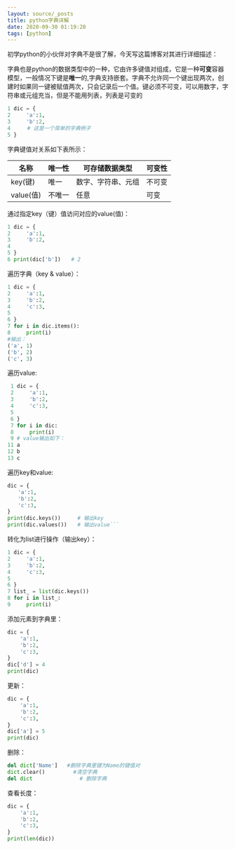 ```yaml
---
layout: source/_posts
title: python字典详解
date: 2020-09-30 01:19:20
tags: [python]
---
```


初学python的小伙伴对字典不是很了解，今天写这篇博客对其进行详细描述：

字典也是python的数据类型中的一种，它由许多键值对组成，它是一种**可变**容器模型，一般情况下键是**唯一**的,字典支持嵌套。字典不允许同一个键出现两次，创建时如果同一键被赋值两次，只会记录后一个值。键必须不可变，可以用数字，字符串或元组充当，但是不能用列表，列表是可变的

```python
1 dic = {
2     'a':1,
3     'b':2,
4 　　 # 这是一个简单的字典例子
5 }
```

字典键值对关系如下表所示：

| 名称      | 唯一性 | 可存储数据类型     | 可变性 |
| --------- | ------ | ------------------ | ------ |
| key(键)   | 唯一   | 数字、字符串、元组 | 不可变 |
| value(值) | 不唯一 | 任意               | 可变   |

通过指定key（键）值访问对应的value(值)：

```python
1 dic = {
2     'a':1,
3     'b':2,
4 
5 }
6 print(dic['b'])　　# 2
```

遍历字典（key & value）：

```python
1 dic = {
2     'a':1,
3     'b':2,
4     'c':3,
5 
6 }
7 for i in dic.items():
8     print(i)
#输出：
('a', 1)
('b', 2)
('c', 3)
```

遍历value:

```python
 1 dic = {
 2     'a':1,
 3     'b':2,
 4     'c':3,
 5 
 6 }
 7 for i in dic:
 8     print(i)
 9 # value输出如下：
11 a
12 b
13 c
```

遍历key和value:

```python
dic = {
　　'a':1,
　　'b':2,
　　'c':3,
}
print(dic.keys())　　  # 输出key
print(dic.values())　　# 输出value```
```

转化为list进行操作（输出key）：

```python
1 dic = {
2     'a':1,
3     'b':2,
4     'c':3,
5 
6 }
7 list_ = list(dic.keys())
8 for i in list_:
9     print(i)
```

添加元素到字典里：

```python
dic = {     
    'a':1,
    'b':2,
    'c':3,
}
dic['d'] = 4
print(dic)
```

更新：

```python
dic = {     
    'a':1,
    'b':2,
    'c':3,
}
dic['a'] = 5
print(dic)
```

删除：

```python
del dict['Name']   #删除字典里键为Name的键值对
dict.clear()         #清空字典
del dict               # 删除字典
```

查看长度：

```python
dic = {     
    'a':1,
    'b':2,
    'c':3,
}
print(len(dic))
```